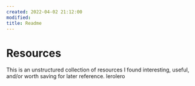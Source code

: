 ```yaml
---
created: 2022-04-02 21:12:00
modified:
title: Readme
---
```


# Resources

This is an unstructured collection of resources I found interesting, useful, and/or worth saving for later reference. lerolero
